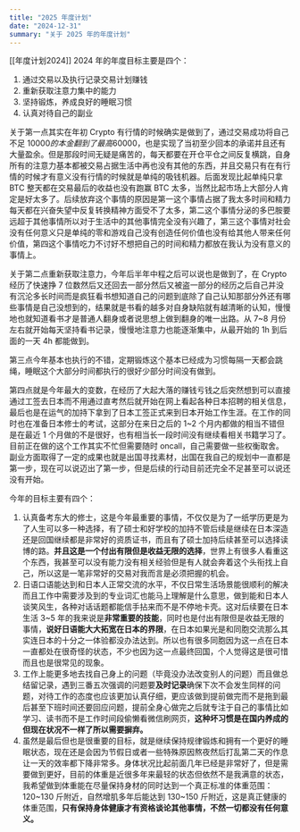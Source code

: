 ```yaml
---
title: "2025 年度计划"
date: "2024-12-31"
summary: "关于 2025 年的年度计划"
---
```


[[年度计划2024]] 2024 年的年度目标主要是四个：

1. 通过交易以及执行记录交易计划赚钱
2. 重新获取注意力集中的能力
3. 坚持锻炼，养成良好的睡眠习惯
4. 认真对待自己的副业

关于第一点其实在年初 Crypto 有行情的时候确实是做到了，通过交易成功将自己不足 $10000的本金翻到了最高$60000，也是实现了当初至少回本的承诺并且还有大量盈余。但是那段时间无疑是痛苦的，每天都要在开仓平仓之间反复横跳，自身所有的注意力基本都被交易占据生活中再也没有其他的东西，并且交易只有在有行情的时候才有意义没有行情的时候就是单纯的吸钱机器。后面发现比起单纯只拿 BTC 整天都在交易最后的收益也没有跑赢 BTC 太多，当然比起市场上大部分人肯定是好太多了。后续放弃这个事情的原因是第一这个事情占据了我太多时间和精力每天都在兴奋失望中反复转换精神方面受不了太多，第二这个事情分泌的多巴胺要远超于其他事情所以对于生活中的其他事情完全没有兴趣了，第三这个事情对社会没有任何意义只是单纯的零和游戏自己没有创造任何价值也没有给其他人带来任何价值，第四这个事情吃力不讨好不想把自己的时间和精力都放在我认为没有意义的事情上。

关于第二点重新获取注意力，今年后半年中程之后可以说也是做到了，在 Crypto 经历了快速挣 7 位数然后又还回去一部分然后又被盗一部分的经历之后自己并没有沉沦多长时间而是疯狂看书想知道自己的问题到底除了自己认知那部分外还有哪些事情是自己没想到的，结果就是书看的越多对自身缺陷就有越清晰的认知，慢慢地也就知道看书才是普通人翻身或者说思想上做到翻身的唯一出路。从 7~8 月份左右就开始每天坚持看书记录，慢慢地注意力也能逐渐集中，从最开始的 1h 到后面的一天 4h 都能做到。

第三点今年基本也执行的不错，定期锻炼这个基本已经成为习惯每隔一天都会跳绳，睡眠这个大部分时间都执行的很好少部分时间没有做到。

第四点就是今年最大的变数，在经历了大起大落的赚钱亏钱之后突然想到可以直接通过工签去日本而不用通过直考然后就开始在网上看起各种日本招聘的相关信息，最后也是在运气的加持下拿到了日本工签正式来到日本开始工作生涯。在工作的同时也在准备日本修士的考试，这部分在来日之后的 1~2 个月内都做的相当不错但是在最近 1 个月做的不是很好，也有相当长一段时间没有继续看相关书籍学习了。目前正在做的这个工作其实不忙但需要随时 oncall，自己需要做一些权衡取舍。副业方面取得了一定的成果也就是出国寻找素材，出国在我自己的规划中一直都是第一步，现在可以说迈出了第一步，但是后续的行动目前还完全不足甚至可以说还没有开始。

今年的目标主要有四个：

1. 认真备考东大的修士，这是今年最重要的事情，不仅仅是为了一纸学历更是为了人生可以多一种选择，有了硕士和好学校的加持不管后续是继续在日本深造还是回国继续都是非常好的资质证书，而且有了硕士加持后续甚至可以选择读博的路。**并且这是一个付出有限但是收益无限的选择**，世界上有很多人看重这个东西，我甚至可以没有能力没有相关经验但是有人就会奔着这个头衔找上自己，所以这是一笔非常好的交易对我而言是必须把握的机会。
2. 日语口语能达到和日本人正常交流的水平，不仅日常生活场景能很顺利的解决而且工作中需要涉及到的专业词汇也能马上理解是什么意思，做到能和日本人谈笑风生，各种对话话题都能信手拈来而不是不停地卡壳。这对后续要在日本生活 3~5 年的我来说是**非常重要的技能**，同时也是付出有限但是收益无限的事情，**说好日语能大大拓宽在日本的界限**，在日本如果光是和同胞交流那么其实连日本的十分之一体验都没办法达到。所以也有很多同胞因为这一点在日本一直都处在很奇怪的状态，不少也因为这一点最终回国，个人觉得这是很可惜而且也是很常见的现象。
3. 工作上能更多地去找自己身上的问题（毕竟没办法改变别人的问题）而且做总结留记录，遇到三番五次强调的问题要**及时记录**确保下次不会发生同样的问题，对待工作的态度也应该更加认真仔细，更应该做到提前做完而不是拖到最后甚至下班时间还要回应问题，提前全身心做完之后就专注于自己的事情比如学习、读书而不是工作时间段偷懒看微信刷网页，**这种坏习惯是在国内养成的但现在状况不一样了所以需要摒弃。**
4. 虽然是最后但也是很重要的目标，就是继续保持规律锻炼和拥有一个更好的睡眠状态，现在还是会因为节假日或者一些特殊原因熬夜然后打乱第二天的作息让一天的效率都下降非常多。身体状况比起前面几年已经是非常好了，但是需要做到更好，目前的体重是近很多年来最轻的状态但依然不是我满意的状态，我希望做到体重能在尽量保持身材的同时达到一个真正标准的体重范围：120~130 斤附近，自然增肌多年后能达到 130~150 斤附近，这是真正健康的体重范围，**只有保持身体健康才有资格谈论其他事情，不然一切都没有任何意义。**
